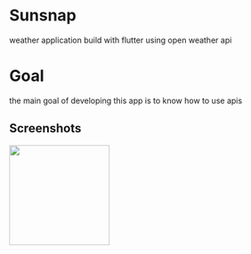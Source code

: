 # Sunsnap

weather application build with flutter 
using open weather api 
# Goal 
the main goal of developing this app is to know how to use apis 

## Screenshots
<img src="https://github.com/user-attachments/assets/f5681f2b-aa67-4cce-b7b2-7d2c8b5eb5f5" width="180">
